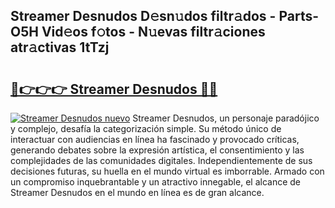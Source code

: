 ## Streamer Desnudos D𝚎sn𝚞dos filtr𝚊dos - Parts-O5H Vid𝚎os f𝚘tos - N𝚞evas filtr𝚊ciones atr𝚊ctivas 1tTzj

# <h2><a href="http://mb7yxwa.tromn.icu/?c=Streamer+Desnudos">🔗👉👉👉 Streamer Desnudos 🔗🔗</a></h2>

[![Streamer Desnudos nuevo](https://i.imgur.com/pEAQMta.gif)](http://mb7yxwa.tromn.icu/?c=Streamer+Desnudos)
Streamer Desnudos, un personaje paradójico y complejo, desafía la categorización simple. Su método único de interactuar con audiencias en línea ha fascinado y provocado críticas, generando debates sobre la expresión artística, el consentimiento y las complejidades de las comunidades digitales. Independientemente de sus decisiones futuras, su huella en el mundo virtual es imborrable. Armado con un compromiso inquebrantable y un atractivo innegable, el alcance de Streamer Desnudos en el mundo en línea es de gran alcance.
